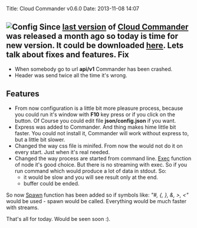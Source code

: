 Title: Cloud Commander v0.6.0
Date: 2013-11-08 14:07 

![Config](http://cloudcmd.io/img/screen/config.png)
Since [last version](http://blog.cloudcmd.io/post/cloud-commander-v0.5.0 "Cloud Commander v0.5.0") of [Cloud Commander](http://cloudcmd.io "Cloud Commander") was released a month ago so today is time for new version. It could be downloaded [here](https://github.com/coderaiser/cloudcmd/releases/tag/v0.6.0 "Cloud Commander v0.6.0"). Lets talk about fixes and features.
Fix
------
- When somebody go to url **api/v1** Commander has been crashed.
- Header was send twice all the time it's wrong.

Features
------
- From now configuration is a little bit more pleasure process, because
you could run it's window with **F10** key press or if you click on the
button. Of Course you could edit file **json/config.json** if you want.
- Express was added to Commander. And thing makes hime little bit faster.
You could not install it, Commander will work without express to,
but a little bit slower.
- Changed the way css file is minifed. From now the would not do it
on every start. Just when it's real needed.
- Changed the way process are started from command line.
[Exec](http://nodejs.org/api/child_process.html#child_process_child_process_exec_command_options_callback "Exec")
function of node it's good choice. But there is no streaming with exec. So if you run command which
would produce a lot of data in stdout. So:
  - it would be slow and you will see result only at the end.
  - buffer could be ended.

So now [Spawn](http://nodejs.org/api/child_process.html#child_process_child_process_spawn_command_args_options "Spawn") function has been added so if symbols like: *"#, {, }, &, >, <"* would be used - spawn would be called. Everything would be much faster with streams.

That's all for today. Would be seen soon :).